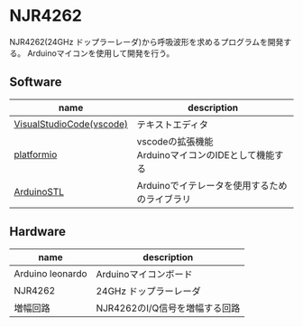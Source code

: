 # NJR4262
NJR4262(24GHz ドップラーレーダ)から呼吸波形を求めるプログラムを開発する。
Arduinoマイコンを使用して開発を行う。

## Software
| name | description |
| ---- | ---- |
| [VisualStudioCode(vscode)](https://azure.microsoft.com/ja-jp/products/visual-studio-code) | テキストエディタ |
| [platformio](https://platformio.org/) | vscodeの拡張機能</br>ArduinoマイコンのIDEとして機能する |
| [ArduinoSTL](https://registry.platformio.org/libraries/mike-matera/ArduinoSTL) | Arduinoでイテレータを使用するためのライブラリ |

## Hardware
| name | description |
| ---- | ---- |
| Arduino leonardo | Arduinoマイコンボード |
| NJR4262 | 24GHz ドップラーレーダ |
| 増幅回路 | NJR4262のI/Q信号を増幅する回路 |
